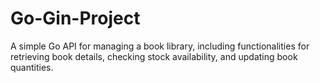 # Go-Gin-Project
A simple Go API for managing a book library, including functionalities for retrieving book details, checking stock availability, and updating book quantities.
